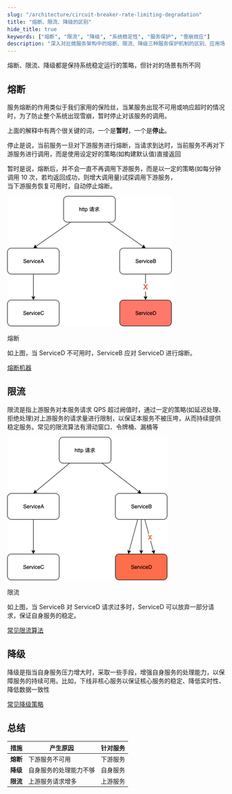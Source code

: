 ```yaml
---
slug: "/architecture/circuit-breaker-rate-limiting-degradation"
title: "熔断、限流、降级的区别"
hide_title: true
keywords: ["熔断", "限流", "降级", "系统稳定性", "服务保护", "雪崩效应"]
description: "深入对比微服务架构中的熔断、限流、降级三种服务保护机制的区别、应用场景和实现原理"
---
```


熔断、限流、降级都是保持系统稳定运行的策略，但针对的场景有所不同

## 熔断

服务熔断的作用类似于我们家用的保险丝，当某服务出现不可用或响应超时的情况时，为了防止整个系统出现雪崩，暂时停止对该服务的调用。

上面的解释中有两个很关键的词，一个是**暂时**，一个是**停止**。

停止是说，当前服务一旦对下游服务进行熔断，当请求到达时，当前服务不再对下游服务进行调用，而是使用设定好的策略(如构建默认值)直接返回

暂时是说，熔断后，并不会一直不再调用下游服务，而是以一定的策略(如每分钟调用 10 次，若均返回成功，则增大调用量)试探调用下游服务，  
当下游服务恢复可用时，自动停止熔断。

![](/attachments/1400924-20210310080341672-1144488935.png)

熔断

如上图，当 ServiceD 不可用时，ServiceB 应对 ServiceD 进行熔断。

[熔断机器](https://www.cnblogs.com/yawen/p/6655352.html)

## 限流

限流是指上游服务对本服务请求 QPS 超过阙值时，通过一定的策略(如延迟处理、拒绝处理)对上游服务的请求量进行限制，以保证本服务不被压垮，从而持续提供稳定服务。常见的限流算法有滑动窗口、令牌桶、漏桶等

  

![](/attachments/1400924-20210310080342197-1308752684.png)

限流

如上图，当 ServiceB 对 ServiceD 请求过多时，ServiceD 可以放弃一部分请求，保证自身服务的稳定。

[常见限流算法](https://www.cnblogs.com/taromilk/p/11751211.html)

## 降级

降级是指当自身服务压力增大时，采取一些手段，增强自身服务的处理能力，以保障服务的持续可用。比如，下线非核心服务以保证核心服务的稳定、降低实时性、降低数据一致性

[常见降级策略](https://www.jianshu.com/p/84ded750cdee)

## 总结

| 措施  | 产生原因 | 针对服务 |
| --- | --- | --- |
| **熔断** | 下游服务不可用 | 下游服务 |
| **降级** | 自身服务的处理能力不够 | 自身服务 |
| **限流** | 上游服务请求增多 | 上游服务 |

  

  

